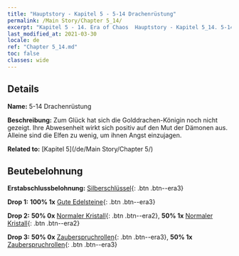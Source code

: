 ```yaml
---
title: "Hauptstory - Kapitel 5 - 5-14 Drachenrüstung"
permalink: /Main Story/Chapter 5_14/
excerpt: "Kapitel 5 - 14. Era of Chaos  Hauptstory - Kapitel 5_14. 5-14 Drachenrüstung"
last_modified_at: 2021-03-30
locale: de
ref: "Chapter 5_14.md"
toc: false
classes: wide
---
```


## Details

 **Name:** 5-14 Drachenrüstung

 **Beschreibung:** Zum Glück hat sich die Golddrachen-Königin noch nicht gezeigt. Ihre Abwesenheit wirkt sich positiv auf den Mut der Dämonen aus. Alleine sind die Elfen zu wenig, um ihnen Angst einzujagen.

 **Related to:** [Kapitel 5](/de/Main Story/Chapter 5/)

## Beutebelohnung

 **Erstabschlussbelohnung:** [Silberschlüssel](/de/Items/con_693/){: .btn .btn--era3}

 **Drop 1:** **100% 1x** [Gute Edelsteine](/de/Items/mat_16/){: .btn .btn--era3}

 **Drop 2:** **50% 0x** [Normaler Kristall](/de/Items/mat_11/){: .btn .btn--era2}, **50% 1x** [Normaler Kristall](/de/Items/mat_11/){: .btn .btn--era2}

 **Drop 3:** **50% 0x** [Zauberspruchrollen](/de/Items/con_694/){: .btn .btn--era3}, **50% 1x** [Zauberspruchrollen](/de/Items/con_694/){: .btn .btn--era3}

